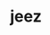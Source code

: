---
category: 4-letters
denotation: null
name: jeez
reference_link: https://www.etymonline.com/word/jeez
root_language: null
root_name: null
title: jeez
type: free
word_sums:
- respelling: jeez
  sum: 'Jeez + '
---